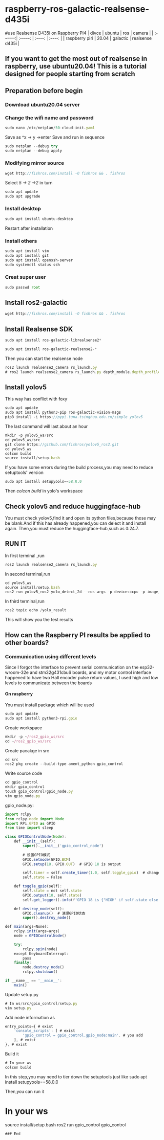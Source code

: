 # raspberry-ros-galactic-realsense-d435i
#use Realsense D435i on Raspberry PI4 
| divce | ubuntu   |  ros  | camera  |
| :------:| :-----:  | :----:  | :----:  |
| raspberry pi4   | 20.04   |   galactic     | realsense d435i |
## If you want to get the most out of realsense in raspberry, use ubuntu20.04!           This is a tutorial designed for people starting from scratch

## Preparation before begin
###  Download ubuntu20.04 server
### Change the wifi name and password
```javascript
sudo nano /etc/netplan/50-cloud-init.yaml
```
Save as ^x -> y ->enter
Save and run in sequence
```javascript
sudo netplan --debug try
sudo netplan --debug apply
```
### Modifying mirror source
```javascript
wget http://fishros.com/install -O fishros && . fishros
```
Select *5 -> 2 ->2* in turn
```javascript
sudo apt update
sudo apt upgrade
```
### Install desktop
```javascript
sudo apt install ubuntu-desktop
```
Restart after installation

### Install others
```javascript
sudo apt install vim
sudo apt install git
sudo apt install openssh-server
sudo systemctl status ssh
```
### Creat super user
```javascript
sudo passwd root
```
## Install ros2-galactic
```javascript
wget http://fishros.com/install -O fishros && . fishros
```
## Install Realsense SDK
```javascript
sudo apt install ros-galactic-librealsense2*
```
```javascript
sudo apt install ros-galactic-realsense2-*
```
Then you can  start the realsense node
```javascript
ros2 launch realsense2_camera rs_launch.py
# ros2 launch realsense2_camera rs_launch.py depth_module.depth_profile:=1280x720x30 pointcloud.enable:=true
```
## Install yolov5
This way has conflict with foxy
```javascript
sudo apt update
sudo apt install python3-pip ros-galactic-vision-msgs
pip3 install -i https://pypi.tuna.tsinghua.edu.cn/simple yolov5  
```
The last command will last about an hour
```javascript
mkdir -p yolov5_ws/src
cd yolov5_ws/src
git clone https://github.com/fishros/yolov5_ros2.git
cd yolov5_ws
colcon build
source install/setup.bash
```
If you have some errors during the build process,you may need to reduce setuptools' version
```javascript
sudo apt install setupyools==58.0.0
```
Then *colcon build* in yolo's workspace
## Check yolov5 and reduce huggingface-hub
You must check yolov5,find it and open its python files,because those may be blank.And if this has already happened,you can delect it and install again.
Then,you must reduce the huggingface-hub,such as 0.24.7.
## RUN IT
In first terminal ,run
```javascript
ros2 launch realsense2_camera rs_launch.py
```
In second terminal,run
```javascript
cd yolov5_ws
source install/setup.bash
ros2 run yolov5_ros2 yolo_detect_2d --ros-args -p device:=cpu -p image_topic:=/camera/color/image_raw -p show_result:=True -p pub_result_img:=True
```
In third terminal,run 
```javascript
ros2 topic echo /yolo_result
```
This will show you the test results

## How can the Raspberry PI results be applied to other boards?
### Communication using different levels
Since I forgot the interface to prevent serial communication on the esp32-wroom-32e and stm32g431cbu6 boards, and my motor control interface happened to have two Hall encoder pulse return values, I used high and low levels to communicate between the boards
#### On raspberry
You must install package which will be used
```javascript
sudo apt update
sudo apt install python3-rpi.gpio
```
Create workspace
```javascript
mkdir -p ~/ros2_gpio_ws/src
cd ~/ros2_gpio_ws/src
```
Create pacakge in src
```javascript
cd src
ros2 pkg create --build-type ament_python gpio_control
```
Write source code
```javascript
cd gpio_control
mkdir gpio_control
touch gpio_control/gpio_node.py
vim gpio_node.py
```
gpio_node.py:
```javascript
import rclpy
from rclpy.node import Node
import RPi.GPIO as GPIO
from time import sleep

class GPIOControlNode(Node):
    def __init__(self):
        super().__init__('gpio_control_node')
        
        # 设置GPIO模式
        GPIO.setmode(GPIO.BCM)
        GPIO.setup(18, GPIO.OUT)  # GPIO 18 is output

        self.timer = self.create_timer(1.0, self.toggle_gpio)  # change time
        self.state = False

    def toggle_gpio(self):
        self.state = not self.state
        GPIO.output(18, self.state)
        self.get_logger().info(f'GPIO 18 is {"HIGH" if self.state else "LOW"}')

    def destroy_node(self):
        GPIO.cleanup()  # 清理GPIO状态
        super().destroy_node()

def main(args=None):
    rclpy.init(args=args)
    node = GPIOControlNode()

    try:
        rclpy.spin(node)
    except KeyboardInterrupt:
        pass
    finally:
        node.destroy_node()
        rclpy.shutdown()

if __name__ == '__main__':
    main()
```
Update setup.py
```javascript
# In ws/src/gpio_control/setup.py
vim setup.py
```
Add node information as
```javascript
entry_points={ # exist
    'console_scripts': [ # exist 
        'gpio_control = gpio_control.gpio_node:main', # you add
    ], # exist
}, # exist
```
Build it
```javascript
# In your ws
colcon build
```
In this step,you may need to tier down the setuptools just like sudo apt install setupyools==58.0.0

Then,you can run it
# In your ws
source install/setup.bash
ros2 run gpio_control gpio_control
```
### End
